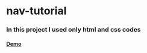 # nav-tutorial
### In this project I used only html and css codes
#### [Demo](https://penababayev.github.io/nav-tutorial/) 
